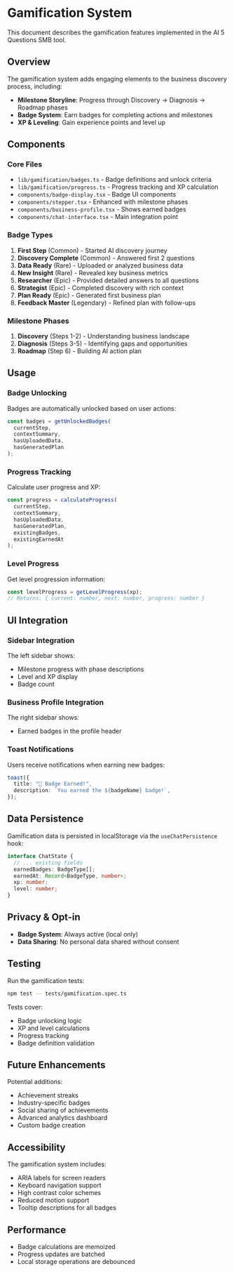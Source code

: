 # Gamification System

This document describes the gamification features implemented in the AI 5 Questions SMB tool.

## Overview

The gamification system adds engaging elements to the business discovery process, including:

- **Milestone Storyline**: Progress through Discovery → Diagnosis → Roadmap phases
- **Badge System**: Earn badges for completing actions and milestones
- **XP & Leveling**: Gain experience points and level up

## Components

### Core Files

- `lib/gamification/badges.ts` - Badge definitions and unlock criteria
- `lib/gamification/progress.ts` - Progress tracking and XP calculation
- `components/badge-display.tsx` - Badge UI components
- `components/stepper.tsx` - Enhanced with milestone phases
- `components/business-profile.tsx` - Shows earned badges
- `components/chat-interface.tsx` - Main integration point

### Badge Types

1. **First Step** (Common) - Started AI discovery journey
2. **Discovery Complete** (Common) - Answered first 2 questions
3. **Data Ready** (Rare) - Uploaded or analyzed business data
4. **New Insight** (Rare) - Revealed key business metrics
5. **Researcher** (Epic) - Provided detailed answers to all questions
6. **Strategist** (Epic) - Completed discovery with rich context
7. **Plan Ready** (Epic) - Generated first business plan
8. **Feedback Master** (Legendary) - Refined plan with follow-ups

### Milestone Phases

1. **Discovery** (Steps 1-2) - Understanding business landscape
2. **Diagnosis** (Steps 3-5) - Identifying gaps and opportunities
3. **Roadmap** (Step 6) - Building AI action plan

## Usage

### Badge Unlocking

Badges are automatically unlocked based on user actions:

```typescript
const badges = getUnlockedBadges(
  currentStep,
  contextSummary,
  hasUploadedData,
  hasGeneratedPlan
);
```

### Progress Tracking

Calculate user progress and XP:

```typescript
const progress = calculateProgress(
  currentStep,
  contextSummary,
  hasUploadedData,
  hasGeneratedPlan,
  existingBadges,
  existingEarnedAt
);
```

### Level Progress

Get level progression information:

```typescript
const levelProgress = getLevelProgress(xp);
// Returns: { current: number, next: number, progress: number }
```

## UI Integration

### Sidebar Integration

The left sidebar shows:

- Milestone progress with phase descriptions
- Level and XP display
- Badge count

### Business Profile Integration

The right sidebar shows:

- Earned badges in the profile header

### Toast Notifications

Users receive notifications when earning new badges:

```typescript
toast({
  title: "🎉 Badge Earned!",
  description: `You earned the ${badgeName} badge!`,
});
```

## Data Persistence

Gamification data is persisted in localStorage via the `useChatPersistence` hook:

```typescript
interface ChatState {
  // ... existing fields
  earnedBadges: BadgeType[];
  earnedAt: Record<BadgeType, number>;
  xp: number;
  level: number;
}
```

## Privacy & Opt-in

- **Badge System**: Always active (local only)
- **Data Sharing**: No personal data shared without consent

## Testing

Run the gamification tests:

```bash
npm test -- tests/gamification.spec.ts
```

Tests cover:

- Badge unlocking logic
- XP and level calculations
- Progress tracking
- Badge definition validation

## Future Enhancements

Potential additions:

- Achievement streaks
- Industry-specific badges
- Social sharing of achievements
- Advanced analytics dashboard
- Custom badge creation

## Accessibility

The gamification system includes:

- ARIA labels for screen readers
- Keyboard navigation support
- High contrast color schemes
- Reduced motion support
- Tooltip descriptions for all badges

## Performance

- Badge calculations are memoized
- Progress updates are batched
- Local storage operations are debounced
